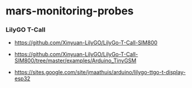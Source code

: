 mars-monitoring-probes
======================

### LilyGO T-Call

* https://github.com/Xinyuan-LilyGO/LilyGo-T-Call-SIM800
* https://github.com/Xinyuan-LilyGO/LilyGo-T-Call-SIM800/tree/master/examples/Arduino_TinyGSM

* https://sites.google.com/site/jmaathuis/arduino/lilygo-ttgo-t-display-esp32
